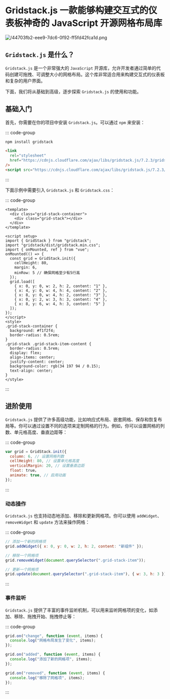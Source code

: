 # Gridstack.js 一款能够构建交互式的仪表板神奇的 JavaScript 开源网格布局库

<article-info/>

<link-tag :linkList="[{ linkType: 'git', linkText:'Gridstack.js',linkUrl:'https://github.com/gridstack/gridstack.js'},{ linkText:'Gridstack.js 官网',linkUrl:'https://gridstackjs.com/'}]" />

![/44703fb2-eee9-7dc6-0f92-ff5fd42fca1d.png](/44703fb2-eee9-7dc6-0f92-ff5fd42fca1d.png)

## `Gridstack.js` 是什么？

`Gridstack.js` 是一个非常强大的 `JavaScript` 开源库，允许开发者通过简单的代码创建可拖拽、可调整大小的网格布局。这个库非常适合用来构建交互式的仪表板和复杂的用户界面。

下面，我们将从基础到高级，逐步探索 `Gridstack.js` 的使用和功能。

## 基础入门

首先，你需要在你的项目中安装 `Gridstack.js`。可以通过 `npm` 来安装：

::: code-group

```bash [npm]
npm install gridstack
```

```html [CDN]
<link
  rel="stylesheet"
  href="https://cdnjs.cloudflare.com/ajax/libs/gridstack.js/7.2.3/gridstack.min.css"
/>
<script src="https://cdnjs.cloudflare.com/ajax/libs/gridstack.js/7.2.3/gridstack-all.js"></script>
```

:::

下面示例中需要引入 `Gridstack.js` 和 `Gridstack.css`：

::: code-group

```vue
<template>
  <div class="grid-stack-container">
    <div class="grid-stack"></div>
  </div>
</template>

<script setup>
import { GridStack } from "gridstack";
import "gridstack/dist/gridstack.min.css";
import { onMounted, ref } from "vue";
onMounted(() => {
  const grid = GridStack.init({
    cellHeight: 80,
    margin: 6,
    minRow: 5 // 确保网格至少有5行高
  });
  grid.load([
    { x: 0, y: 0, w: 2, h: 2, content: "1" },
    { x: 4, y: 0, w: 4, h: 4, content: "2" },
    { x: 8, y: 0, w: 4, h: 2, content: "3" },
    { x: 0, y: 2, w: 3, h: 3, content: "4" },
    { x: 8, y: 6, w: 4, h: 3, content: "5" }
  ]);
});
</script>
<style>
.grid-stack-container {
  background: #f1f2f4;
  border-radius: 0.5rem;
}
.grid-stack .grid-stack-item-content {
  border-radius: 0.5rem;
  display: flex;
  align-items: center;
  justify-content: center;
  background-color: rgb(34 197 94 / 0.15);
  text-align: center;
}
</style>
```

:::

<!-- <script setup>
import ExpUseGridstack from '../../../../components/example/exp-use-gridstack-js.vue'
</script>

<exp-use-gridstack/> -->

## 进阶使用

`Gridstack.js` 提供了许多高级功能，比如响应式布局、嵌套网格、保存和恢复布局等。你可以通过设置不同的选项来定制网格的行为。例如，你可以设置网格的列数、单元格高度、垂直边距等：

::: code-group

```js
var grid = GridStack.init({
  column: 6, // 设置网格列数
  cellHeight: 80, // 设置单元格高度
  verticalMargin: 20, // 设置垂直边距
  float: true，
  animate: true, // 启用动画
});
```

:::

### 动态操作

`Gridstack.js` 也支持动态地添加、移除和更新网格项。你可以使用 `addWidget`、`removeWidget` 和 `update` 方法来操作网格：

::: code-group

```js
// 添加一个新的网格项
grid.addWidget({ x: 0, y: 0, w: 2, h: 2, content: "新组件" });

// 移除一个网格项
grid.removeWidget(document.querySelector(".grid-stack-item"));

// 更新一个网格项
grid.update(document.querySelector(".grid-stack-item"), { w: 3, h: 3 });
```

:::

### 事件监听

`Gridstack.js` 提供了丰富的事件监听机制，可以用来监听网格项的变化，如添加、移除、拖拽开始、拖拽停止等：

::: code-group

```js
grid.on("change", function (event, items) {
  console.log("网格布局发生了变化", items);
});

grid.on("added", function (event, items) {
  console.log("添加了新的网格项", items);
});

grid.on("removed", function (event, items) {
  console.log("移除了网格项", items);
});
```

:::
